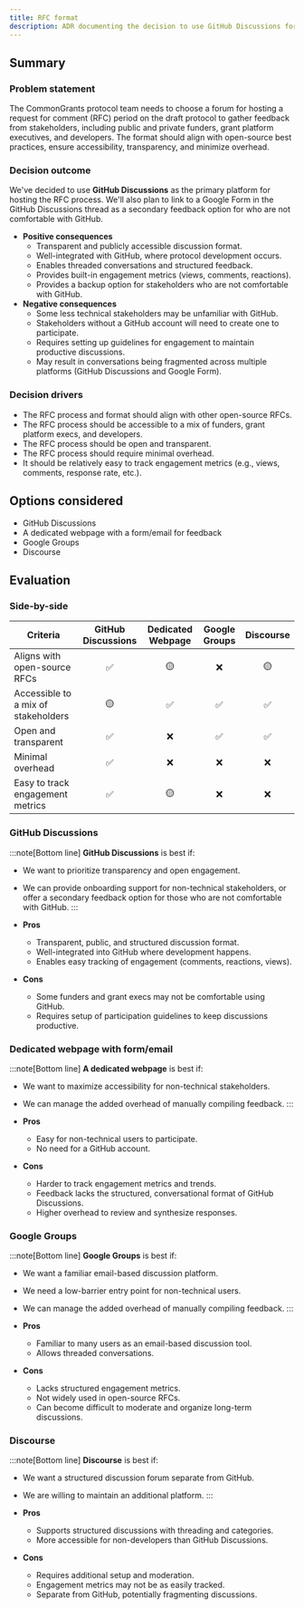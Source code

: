 ```yaml
---
title: RFC format
description: ADR documenting the decision to use GitHub Discussions for the RFC process for the CommonGrants protocol.
---
```


## Summary

### Problem statement

The CommonGrants protocol team needs to choose a forum for hosting a request for comment (RFC) period on the draft protocol to gather feedback from stakeholders, including public and private funders, grant platform executives, and developers. The format should align with open-source best practices, ensure accessibility, transparency, and minimize overhead.

### Decision outcome

We've decided to use **GitHub Discussions** as the primary platform for hosting the RFC process. We'll also plan to link to a Google Form in the GitHub Discussions thread as a secondary feedback option for who are not comfortable with GitHub.

- **Positive consequences**
  - Transparent and publicly accessible discussion format.
  - Well-integrated with GitHub, where protocol development occurs.
  - Enables threaded conversations and structured feedback.
  - Provides built-in engagement metrics (views, comments, reactions).
  - Provides a backup option for stakeholders who are not comfortable with GitHub.
- **Negative consequences**
  - Some less technical stakeholders may be unfamiliar with GitHub.
  - Stakeholders without a GitHub account will need to create one to participate.
  - Requires setting up guidelines for engagement to maintain productive discussions.
  - May result in conversations being fragmented across multiple platforms (GitHub Discussions and Google Form).

### Decision drivers

- The RFC process and format should align with other open-source RFCs.
- The RFC process should be accessible to a mix of funders, grant platform execs, and developers.
- The RFC process should be open and transparent.
- The RFC process should require minimal overhead.
- It should be relatively easy to track engagement metrics (e.g., views, comments, response rate, etc.).

## Options considered

- GitHub Discussions
- A dedicated webpage with a form/email for feedback
- Google Groups
- Discourse

## Evaluation

### Side-by-side

| Criteria                            | GitHub Discussions | Dedicated Webpage | Google Groups | Discourse |
| ----------------------------------- | :----------------: | :---------------: | :-----------: | :-------: |
| Aligns with open-source RFCs        |         ✅          |         🟡         |       ❌       |     🟡     |
| Accessible to a mix of stakeholders |         🟡          |         ✅         |       ✅       |     ✅     |
| Open and transparent                |         ✅          |         ❌         |       ✅       |     ✅     |
| Minimal overhead                    |         ✅          |         ❌         |       ❌       |     ❌     |
| Easy to track engagement metrics    |         ✅          |         🟡         |       ❌       |     ❌     |

### GitHub Discussions

:::note[Bottom line]
**GitHub Discussions** is best if:

- We want to prioritize transparency and open engagement.
- We can provide onboarding support for non-technical stakeholders, or offer a secondary feedback option for those who are not comfortable with GitHub.
  :::

- **Pros**
  - Transparent, public, and structured discussion format.
  - Well-integrated into GitHub where development happens.
  - Enables easy tracking of engagement (comments, reactions, views).
- **Cons**
  - Some funders and grant execs may not be comfortable using GitHub.
  - Requires setup of participation guidelines to keep discussions productive.

### Dedicated webpage with form/email

:::note[Bottom line]
**A dedicated webpage** is best if:

- We want to maximize accessibility for non-technical stakeholders.
- We can manage the added overhead of manually compiling feedback.
  :::

- **Pros**
  - Easy for non-technical users to participate.
  - No need for a GitHub account.
- **Cons**
  - Harder to track engagement metrics and trends.
  - Feedback lacks the structured, conversational format of GitHub Discussions.
  - Higher overhead to review and synthesize responses.

### Google Groups

:::note[Bottom line]
**Google Groups** is best if:

- We want a familiar email-based discussion platform.
- We need a low-barrier entry point for non-technical users.
- We can manage the added overhead of manually compiling feedback.
  :::

- **Pros**
  - Familiar to many users as an email-based discussion tool.
  - Allows threaded conversations.
- **Cons**
  - Lacks structured engagement metrics.
  - Not widely used in open-source RFCs.
  - Can become difficult to moderate and organize long-term discussions.

### Discourse

:::note[Bottom line]
**Discourse** is best if:

- We want a structured discussion forum separate from GitHub.
- We are willing to maintain an additional platform.
  :::

- **Pros**
  - Supports structured discussions with threading and categories.
  - More accessible for non-developers than GitHub Discussions.
- **Cons**
  - Requires additional setup and moderation.
  - Engagement metrics may not be as easily tracked.
  - Separate from GitHub, potentially fragmenting discussions.
